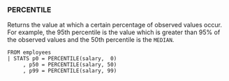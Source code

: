<!--
This is generated by ESQL’s AbstractFunctionTestCase. Do no edit it. See ../README.md for how to regenerate it.
-->

### PERCENTILE
Returns the value at which a certain percentage of observed values occur. For example, the 95th percentile is the value which is greater than 95% of the observed values and the 50th percentile is the `MEDIAN`.

```
FROM employees
| STATS p0 = PERCENTILE(salary,  0)
     , p50 = PERCENTILE(salary, 50)
     , p99 = PERCENTILE(salary, 99)
```

